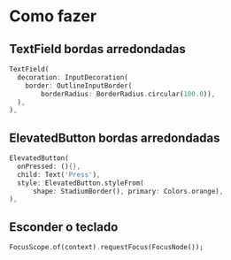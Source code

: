 # Como fazer

## TextField bordas arredondadas

```dart
TextField(
  decoration: InputDecoration(
    border: OutlineInputBorder(
        borderRadius: BorderRadius.circular(100.0)),
  ),
),
```

## ElevatedButton bordas arredondadas

```dart
ElevatedButton(
  onPressed: (){},
  child: Text('Press'),
  style: ElevatedButton.styleFrom(
      shape: StadiumBorder(), primary: Colors.orange),
),
```

## Esconder o teclado

```dart
FocusScope.of(context).requestFocus(FocusNode());
```
